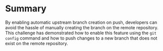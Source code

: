 # Summary

By enabling automatic upstream branch creation on push, developers can avoid the hassle of manually creating the branch on the remote repository. This challenge has demonstrated how to enable this feature using the `git config` command and how to push changes to a new branch that does not exist on the remote repository.


